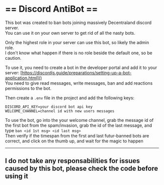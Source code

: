 # == Discord AntiBot ==

This bot was created to ban bots joining massively Decentraland discord server.  
You can use it on your own server to get rid of all the nasty bots.  

Only the highest role in your server can use this bot, so likely the admin role.  
I don't know what happen if there is no role beside the default one, so be caution.

To use it, you need to create a bot in the developer portal and add it to your server: [https://discordjs.guide/preparations/setting-up-a-bot-application.html]()  
You need to give read messages, write messages, ban and add reactions permissions to the bot.

Then create a `.env` file in the project and add the following keys:
```
DISCORD_API_KEY=your discord bot api key
WELCOME_CHANNEL=channel id with new users messages
```

To use the bot, go into the your welcome channel, grab the message id of the first bot from the spam/invasion, grab the id of the last message, and type `ban <id 1st msg> <id last msg>`  
Then verify if the timespan from the first and last futur-banned bots are correct, and click on the thumb up, and wait for the magic to happen  

---
## I do not take any responsabilities for issues caused by this bot, please check the code before using it